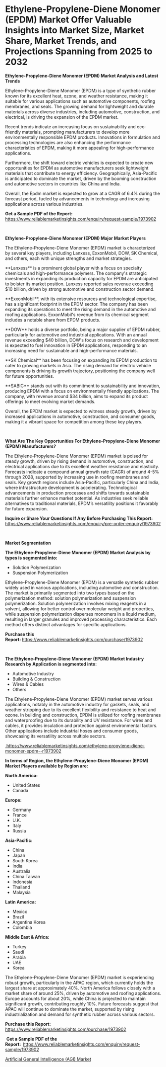 <p><h1>Ethylene-Propylene-Diene Monomer (EPDM) Market Offer Valuable Insights into Market Size, Market Share, Market Trends, and Projections Spanning from 2025 to 2032</h1></p><p><strong>Ethylene-Propylene-Diene Monomer (EPDM) Market Analysis and Latest Trends</strong></p>
<p><p>Ethylene-Propylene-Diene Monomer (EPDM) is a type of synthetic rubber known for its excellent heat, ozone, and weather resistance, making it suitable for various applications such as automotive components, roofing membranes, and seals. The growing demand for lightweight and durable materials across diverse industries, including automotive, construction, and electrical, is driving the expansion of the EPDM market. </p><p>Recent trends indicate an increasing focus on sustainability and eco-friendly materials, prompting manufacturers to develop more environmentally responsible EPDM products. Innovations in formulation and processing technologies are also enhancing the performance characteristics of EPDM, making it more appealing for high-performance applications. </p><p>Furthermore, the shift toward electric vehicles is expected to create new opportunities for EPDM as automotive manufacturers seek lightweight materials that contribute to energy efficiency. Geographically, Asia-Pacific is anticipated to dominate the market, driven by the booming construction and automotive sectors in countries like China and India. </p><p>Overall, the Epdm market is expected to grow at a CAGR of 6.4% during the forecast period, fueled by advancements in technology and increasing applications across various industries.</p></p>
<p><strong>Get a Sample PDF of the Report:&nbsp;</strong> <a href="https://www.reliablemarketinsights.com/enquiry/request-sample/1973902?utm_campaign=1937&utm_medium=2&utm_source=Github&utm_content=ia&utm_term=15012025&utm_id=ethylene-propylene-diene-monomer-epdm">https://www.reliablemarketinsights.com/enquiry/request-sample/1973902</a></p>
<p>&nbsp;</p>
<p><strong>Ethylene-Propylene-Diene Monomer (EPDM) Major Market Players</strong></p>
<p><p>The Ethylene-Propylene-Diene Monomer (EPDM) market is characterized by several key players, including Lanxess, ExxonMobil, DOW, SK Chemical, and others, each with unique strengths and market strategies.</p><p>**Lanxess** is a prominent global player with a focus on specialty chemicals and high-performance polymers. The company's strategic investments in expanding its production capacity for EPDM are anticipated to bolster its market position. Lanxess reported sales revenue exceeding $10 billion, driven by strong automotive and construction sector demand.</p><p>**ExxonMobil**, with its extensive resources and technological expertise, has a significant footprint in the EPDM sector. The company has been expanding its operations to meet the rising demand in the automotive and roofing applications. ExxonMobil's revenue from its chemical segment includes a notable share from EPDM products.</p><p>**DOW** holds a diverse portfolio, being a major supplier of EPDM rubber, particularly for automotive and industrial applications. With an annual revenue exceeding $40 billion, DOW's focus on research and development is expected to fuel innovation in EPDM applications, responding to an increasing need for sustainable and high-performance materials.</p><p>**SK Chemical** has been focusing on expanding its EPDM production to cater to growing markets in Asia. The rising demand for electric vehicle components is driving its growth trajectory, positioning the company well for future opportunities.</p><p>**SABIC** stands out with its commitment to sustainability and innovation, producing EPDM with a focus on environmentally friendly applications. The company, with revenue around $34 billion, aims to expand its product offerings to meet evolving market demands.</p><p>Overall, the EPDM market is expected to witness steady growth, driven by increased applications in automotive, construction, and consumer goods, making it a vibrant space for competition among these key players.</p></p>
<p>&nbsp;</p>
<p><strong>What Are The Key Opportunities For Ethylene-Propylene-Diene Monomer (EPDM) Manufacturers?</strong></p>
<p><p>The Ethylene-Propylene-Diene Monomer (EPDM) market is poised for steady growth, driven by rising demand in automotive, construction, and electrical applications due to its excellent weather resistance and elasticity. Forecasts indicate a compound annual growth rate (CAGR) of around 4-5% through 2028, supported by increasing use in roofing membranes and seals. Key growth regions include Asia-Pacific, particularly China and India, where infrastructure development is accelerating. Technological advancements in production processes and shifts towards sustainable materials further enhance market potential. As industries seek reliable alternatives to traditional materials, EPDM’s versatility positions it favorably for future expansion.</p></p>
<p><strong>Inquire or Share Your Questions If Any Before Purchasing This Report:</strong> <a href="https://www.reliablemarketinsights.com/enquiry/pre-order-enquiry/1973902?utm_campaign=1937&utm_medium=2&utm_source=Github&utm_content=ia&utm_term=15012025&utm_id=ethylene-propylene-diene-monomer-epdm">https://www.reliablemarketinsights.com/enquiry/pre-order-enquiry/1973902</a></p>
<p>&nbsp;</p>
<p><strong>Market Segmentation</strong></p>
<p><strong>The Ethylene-Propylene-Diene Monomer (EPDM) Market Analysis by types is segmented into:</strong></p>
<p><ul><li>Solution Polymerization</li><li>Suspension Polymerization</li></ul></p>
<p><p>Ethylene-Propylene-Diene Monomer (EPDM) is a versatile synthetic rubber widely used in various applications, including automotive and construction. The market is primarily segmented into two types based on the polymerization method: solution polymerization and suspension polymerization. Solution polymerization involves mixing reagents in a solvent, allowing for better control over molecular weight and properties, while suspension polymerization disperses monomers in a liquid medium, resulting in larger granules and improved processing characteristics. Each method offers distinct advantages for specific applications.</p></p>
<p><strong>Purchase this Report:&nbsp;</strong><a href="https://www.reliablemarketinsights.com/purchase/1973902?utm_campaign=1937&utm_medium=2&utm_source=Github&utm_content=ia&utm_term=15012025&utm_id=ethylene-propylene-diene-monomer-epdm">https://www.reliablemarketinsights.com/purchase/1973902</a></p>
<p>&nbsp;</p>
<p><strong>The Ethylene-Propylene-Diene Monomer (EPDM) Market Industry Research by Application is segmented into:</strong></p>
<p><ul><li>Automotive Industry</li><li>Building & Construction</li><li>Wires & Cables</li><li>Others</li></ul></p>
<p><p>The Ethylene-Propylene-Diene Monomer (EPDM) market serves various applications, notably in the automotive industry for gaskets, seals, and weather stripping due to its excellent flexibility and resistance to heat and ozone. In building and construction, EPDM is utilized for roofing membranes and waterproofing due to its durability and UV resistance. For wires and cables, it provides insulation and protection against environmental factors. Other applications include industrial hoses and consumer goods, showcasing its versatility across multiple sectors.</p></p>
<p><a href="https://www.reliablemarketinsights.com/ethylene-propylene-diene-monomer-epdm--r1973902?utm_campaign=1937&utm_medium=2&utm_source=Github&utm_content=ia&utm_term=15012025&utm_id=ethylene-propylene-diene-monomer-epdm">&nbsp;https://www.reliablemarketinsights.com/ethylene-propylene-diene-monomer-epdm--r1973902</a></p>
<p><strong>In terms of Region, the Ethylene-Propylene-Diene Monomer (EPDM) Market Players available by Region are:</strong></p>
<p>
    <p> <strong> North America: </strong>
        <ul>
            <li>United States</li>
            <li>Canada</li>
        </ul>
        </p> 
    <p> <strong> Europe: </strong>
        <ul>
            <li>Germany</li>
            <li>France</li>
            <li>U.K.</li>
            <li>Italy</li>
            <li>Russia</li>
        </ul>
        </p> 
    <p> <strong> Asia-Pacific: </strong>
        <ul>
            <li>China</li>
            <li>Japan</li>
            <li>South Korea</li>
            <li>India</li>
            <li>Australia</li>
            <li>China Taiwan</li>
            <li>Indonesia</li>
            <li>Thailand</li>
            <li>Malaysia</li>
        </ul>
        </p> 
    <p> <strong> Latin America: </strong>
        <ul>
            <li>Mexico</li>
            <li>Brazil</li>
            <li>Argentina Korea</li>
            <li>Colombia</li>
        </ul>
        </p> 
    <p> <strong> Middle East & Africa: </strong>
        <ul>
            <li>Turkey</li>
            <li>Saudi</li>
            <li>Arabia</li>
            <li>UAE</li>
            <li>Korea</li>
        </ul>
    </p>
    </p>
<p><p>The Ethylene-Propylene-Diene Monomer (EPDM) market is experiencing robust growth, particularly in the APAC region, which currently holds the largest share at approximately 40%. North America follows closely with a market share of around 25%, driven by automotive and roofing applications. Europe accounts for about 20%, while China is projected to maintain significant growth, contributing roughly 10%. Future forecasts suggest that APAC will continue to dominate the market, supported by rising industrialization and demand for synthetic rubber across various sectors.</p></p>
<p><strong>Purchase this Report: </strong><a href="https://www.reliablemarketinsights.com/purchase/1973902?utm_campaign=1937&utm_medium=2&utm_source=Github&utm_content=ia&utm_term=15012025&utm_id=ethylene-propylene-diene-monomer-epdm">https://www.reliablemarketinsights.com/purchase/1973902</a></p>
<p>&nbsp;<strong>Get a Sample PDF of the Report:&nbsp;&nbsp;</strong><a href="https://www.reliablemarketinsights.com/enquiry/request-sample/1973902?utm_campaign=1937&utm_medium=2&utm_source=Github&utm_content=ia&utm_term=15012025&utm_id=ethylene-propylene-diene-monomer-epdm">https://www.reliablemarketinsights.com/enquiry/request-sample/1973902</a></p>
<p><strong></strong></p>
<p><p><a href="https://github.com/Krish2023na/Market-Research-Report-List-7/blob/main/artificial-general-intelligence-agi-market.md?utm_campaign=1937&utm_medium=2&utm_source=Github&utm_content=ia&utm_term=15012025&utm_id=ethylene-propylene-diene-monomer-epdm">Artificial General Intelligence (AGI) Market</a></p></p>